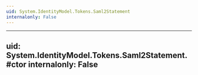 ```yaml
---
uid: System.IdentityModel.Tokens.Saml2Statement
internalonly: False
---
```


---
uid: System.IdentityModel.Tokens.Saml2Statement.#ctor
internalonly: False
---
